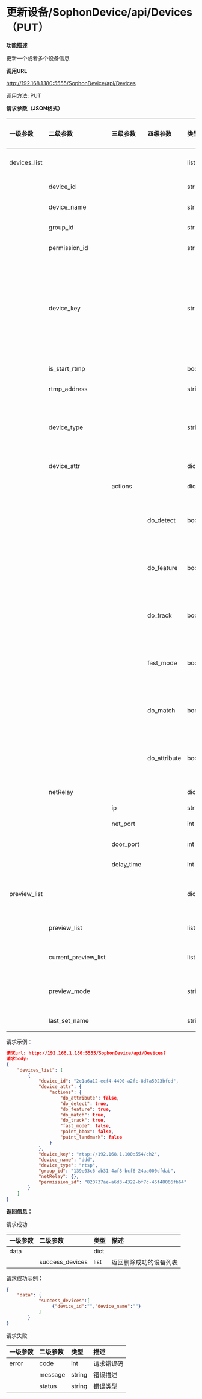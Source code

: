 # 更新设备/SophonDevice/api/Devices（PUT）

**功能描述**

更新一个或者多个设备信息

**调用URL**

http://192.168.1.180:5555/SophonDevice/api/Devices

调用方法: PUT

**请求参数（JSON格式）**

| 一级参数     | 二级参数             | 三级参数   | 四级参数     | 类型   | 默认值 | 选择 | 描述                                                         | 举例                                    |
| :----------- | :------------------- | :--------- | :----------- | :----- | :----- | :--- | :----------------------------------------------------------- | :-------------------------------------- |
| devices_list |                      |            |              | list   | 无     | 必选 | 设备列表，与preview_list无法一同设置                         |                                         |
|              | device_id            |            |              | str    | Y      | 必选 | 设备id号，为uuid4                                            |                                         |
|              | device_name          |            |              | str    | Y      | 必选 | 设备名称                                                     |                                         |
|              | group_id             |            |              | str    | Y      | 必选 | 比对组id                                                     |                                         |
|              | permission_id        |            |              | str    | N      | 必选 | 绑定的权限组名称                                             |                                         |
|              | device_key           |            |              | str    | N      | 必选 | 设备的地址                                                   | 闸机和抓拍机：设备ip视频流：视频url地址 |
|              | is_start_rtmp        |            |              | bool   |        | 可选 | 是否开启rtmp码流                                             |                                         |
|              | rtmp_address         |            |              | string |        | 可选 | rtmp码流地址                                                 |                                         |
|              | device_type          |            |              | string | Y      | 必选 | 设备类型,<br />photo:闸机或者抓拍机, <br /><br />rtsp:视频流,<br />file:本地文件 | 0:闸机或者抓拍机3:视频流                |
|              | device_attr          |            |              | dict   | Y      | 可选 | 每个设备的添加字段                                           |                                         |
|              |                      | actions    |              | dict   | N      | {}   | 视频流模式下的控制字段                                       |                                         |
|              |                      |            | do_detect    | bool   |        |      | 是否做人脸检测                                               | 仅在视频流模式下使用                    |
|              |                      |            | do_feature   | bool   |        |      | 是否做人脸特征提取                                           | 仅在视频流模式下使用                    |
|              |                      |            | do_track     | bool   |        |      | 是否做追踪                                                   | 仅在视频流模式下使用                    |
|              |                      |            | fast_mode    | bool   |        |      | 是否进入快速识别模式                                         | 仅在视频流模式下使用                    |
|              |                      |            | do_match     | bool   |        |      | 是否做人脸比对                                               | 仅在视频流模式下使用                    |
|              |                      |            | do_attribute | bool   |        |      | 是否做人脸属性检测                                           | 仅在视频流模式下使用                    |
|              | netRelay             |            |              | dict   |        | 可选 | 网络继电器设备                                               |                                         |
|              |                      | ip         |              | str    |        |      | 网络继电器ip                                                 |                                         |
|              |                      | net_port   |              | int    |        |      | 网络继电器通信端口号                                         |                                         |
|              |                      | door_port  |              | int    |        |      | 绑定的网络继电器端口号                                       |                                         |
|              |                      | delay_time |              | int    |        |      | 开门之后等待多久关门                                         |                                         |
| preview_list |                      |            |              | dict   | 无     | 可选 | 预览设置，设置该参数时，device_list无效                      |                                         |
|              | preview_list         |            |              | list   | 无     | 必选 | 预览列表,可以下一页切换的列表                                |                                         |
|              | current_preview_list |            |              | list   | 无     | 必选 | 真正的预览列表，送给底层开启预览的                           |                                         |
|              | preview_mode         |            |              | string | 无     | 必选 | 1/4/16预览模式是1宫格 or 4宫格 or 16宫格                     |                                         |
|              | last_set_name        |            |              | string | 无     | 必选 | 'WEBUI'/'QT'                                                 |                                         |

请求示例：

```json
请求url: http://192.168.1.180:5555/SophonDevice/api/Devices?
请求body:
{
    "devices_list": [
        {
            "device_id": "2c1a6a12-ecf4-4490-a2fc-8d7a5023bfcd",
            "device_attr": {
                "actions": {
                    "do_attribute": false,
                    "do_detect": true,
                    "do_feature": true,
                    "do_match": true,
                    "do_track": true,
                    "fast_mode": false,
                    "paint_bbox": false,
                    "paint_landmark": false
                }
            },
            "device_key": "rtsp://192.168.1.100:554/ch2",
            "device_name": "ddd",
            "device_type": "rtsp",
            "group_id": "139e03c6-ab31-4af8-bcf6-24aa000dfdab",
            "netRelay": {},
            "permission_id": "820737ae-a6d3-4322-bf7c-46f48066fb64"
        }
    ]
} 
```

**返回信息：**

请求成功

| 一级参数 | 二级参数        | 类型 | 描述                   |
| :------- | :-------------- | ---- | :--------------------- |
| data     |                 | dict |                        |
|          | success_devices | list | 返回删除成功的设备列表 |

请求成功示例：

```json
{
    "data": {
            "success_devices":[
                 {"device_id":"","device_name":""}
            ]
        }
}
```

请求失败

| 一级参数 | 二级参数 | 类型   | 描述       |
| :------- | :------- | :----- | :--------- |
| error    | code     | int    | 请求错误码 |
|          | message  | string | 错误描述   |
|          | status   | string | 错误类型   |
